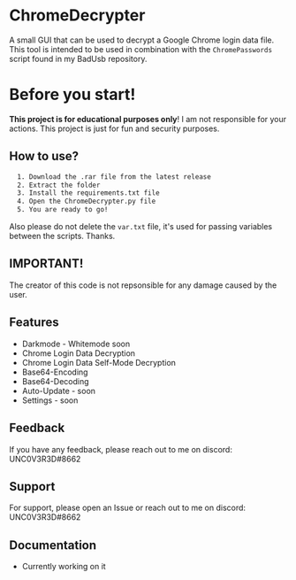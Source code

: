 
# ChromeDecrypter
A small GUI that can be used to decrypt a Google Chrome login data file.
This tool is intended to be used in combination with the ``ChromePasswords`` script found in my BadUsb repository.


# Before you start!

**This project is for educational purposes only**! I am not responsible for your actions. This project is just for fun and security purposes.


## How to use?

```bash
  1. Download the .rar file from the latest release
  2. Extract the folder
  3. Install the requirements.txt file
  4. Open the ChromeDecrypter.py file
  5. You are ready to go!
```
Also please do not delete the ``var.txt`` file, it's used for passing variables between the scripts. Thanks.



## IMPORTANT!

The creator of this code is not repsonsible for any damage caused by the user.


## Features

- Darkmode - Whitemode soon
- Chrome Login Data Decryption
- Chrome Login Data Self-Mode Decryption
- Base64-Encoding
- Base64-Decoding
- Auto-Update - soon
- Settings - soon





## Feedback

If you have any feedback, please reach out to me on discord: UNC0V3R3D#8662





## Support

For support, please open an Issue or reach out to me on discord: UNC0V3R3D#8662





## Documentation

- Currently working on it

